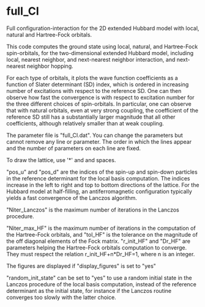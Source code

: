 # full_CI

Full configuration-interaction for the 2D extended Hubbard model with local, natural and Hartree-Fock orbitals.

This code computes the ground state using local, natural, and Hartree-Fock spin-orbitals, for the two-dimensional extended Hubbard model, including local, nearest neighbor, and next-nearest neighbor interaction, and next-nearest neighbor hopping.

For each type of orbitals, it plots the wave function coefficients as a function of Slater determinant (SD) index, which is ordered in increasing number of excitations with respect to the reference SD. One can then observe how fast the convergence is with respect to excitation number for the three different choices of spin-orbitals. In particular, one can observe that with natural orbitals, even at very strong coupling, the coefficient of the reference SD still has a substantially larger magnitude that all other coefficients, although relatively smaller than at weak coupling.

The parameter file is "full_CI.dat". You can change the parameters but cannot remove any line or parameter. The order in which the lines appear and the number of parameters on each line are fixed. 

To draw the lattice, use '*' and and spaces. 

"pos_u" and "pos_d" are the indices of the spin-up and spin-down particles in the reference determinant for the local basis computation. The indices increase in the left to right and top to bottom directions of the lattice. For the Hubbard model at half-filling, an antiferromagnetic configuration typically yields a fast convergence of the Lanczos algorithm.

"Niter_Lanczos" is the maximum number of iterations in the Lanczos procedure.

"Niter_max_HF" is the maximum number of iterations in the computation of the Hartree-Fock orbitals, and "tol_HF" is the tolerance on the magnitude of the off diagonal elements of the Fock matrix. "r_init_HF" and "Dr_HF" are parameters helping the Hartree-Fock orbitals computation to converge. They must respect the relation r_init_HF+n*Dr_HF=1, where n is an integer.

The figures are displayed if "display_figures" is set to "yes"

"random_init_state" can be set to "yes" to use a random initial state in the Lanczos procedure of the local basis computation, instead of the reference determinant as the initial state, for instance if the Lanczos routine converges too slowly with the latter choice.
